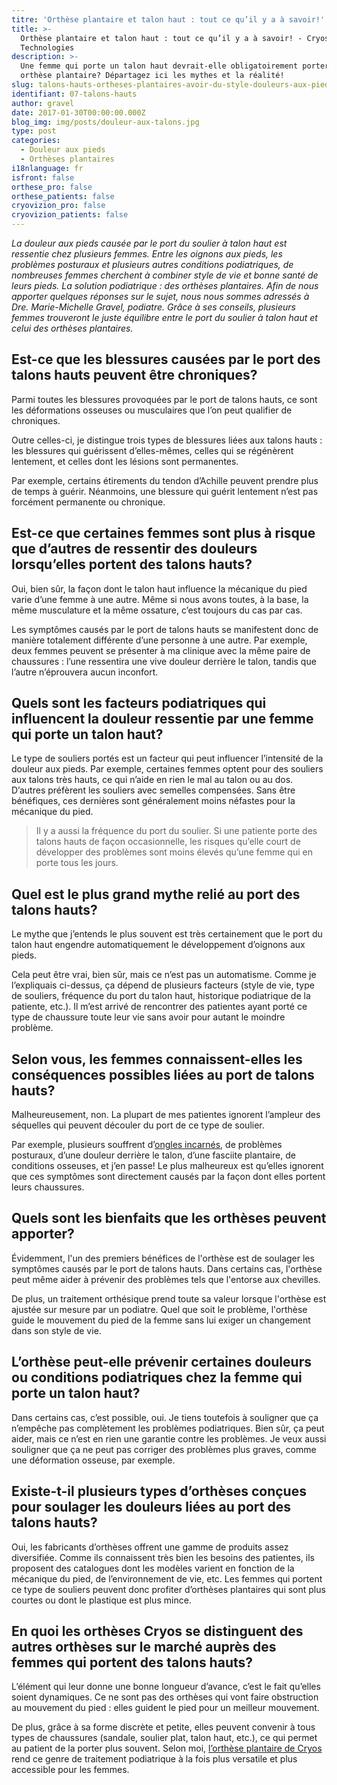 ```yaml
---
titre: 'Orthèse plantaire et talon haut : tout ce qu’il y a à savoir!'
title: >-
  Orthèse plantaire et talon haut : tout ce qu’il y a à savoir! - Cryos
  Technologies
description: >-
  Une femme qui porte un talon haut devrait-elle obligatoirement porter une
  orthèse plantaire? Départagez ici les mythes et la réalité!
slug: talons-hauts-ortheses-plantaires-avoir-du-style-douleurs-aux-pieds/
identifiant: 07-talons-hauts
author: gravel
date: 2017-01-30T00:00:00.000Z
blog_img: img/posts/douleur-aux-talons.jpg
type: post
categories:
  - Douleur aux pieds
  - Orthèses plantaires
i18nlanguage: fr
isfront: false
orthese_pro: false
orthese_patients: false
cryovizion_pro: false
cryovizion_patients: false
---
```


*La douleur aux pieds causée par le port du soulier à talon haut est ressentie chez plusieurs femmes. Entre les oignons aux pieds, les problèmes posturaux et plusieurs autres conditions podiatriques, de nombreuses femmes cherchent à combiner style de vie et bonne santé de leurs pieds. La solution podiatrique : des orthèses plantaires. Afin de nous apporter quelques réponses sur le sujet, nous nous sommes adressés à Dre. Marie-Michelle Gravel, podiatre. Grâce à ses conseils, plusieurs femmes trouveront le juste équilibre entre le port du soulier à talon haut et celui des orthèses plantaires.*

## Est-ce que les blessures causées par le port des talons hauts peuvent être chroniques?

Parmi toutes les blessures provoquées par le port de talons hauts, ce sont les déformations osseuses ou musculaires que l’on peut qualifier de chroniques.

Outre celles-ci, je distingue trois types de blessures liées aux talons hauts : les blessures qui guérissent d’elles-mêmes, celles qui se régénèrent lentement, et celles dont les lésions sont permanentes.

Par exemple, certains étirements du tendon d’Achille peuvent prendre plus de temps à guérir. Néanmoins, une blessure qui guérit lentement n’est pas forcément permanente ou chronique.

## Est-ce que certaines femmes sont plus à risque que d’autres de ressentir des douleurs lorsqu’elles portent des talons hauts?

Oui, bien sûr, la façon dont le talon haut influence la mécanique du pied varie d’une femme à une autre. Même si nous avons toutes, à la base, la même musculature et la même ossature, c’est toujours du cas par cas.

Les symptômes causés par le port de talons hauts se manifestent donc de manière totalement différente d’une personne à une autre. Par exemple, deux femmes peuvent se présenter à ma clinique avec la même paire de chaussures : l’une ressentira une vive douleur derrière le talon, tandis que l’autre n’éprouvera aucun inconfort.

## Quels sont les facteurs podiatriques qui influencent la douleur ressentie par une femme qui porte un talon haut?

Le type de souliers portés est un facteur qui peut influencer l’intensité de la douleur aux pieds. Par exemple, certaines femmes optent pour des souliers aux talons très hauts, ce qui n’aide en rien le mal au talon ou au dos. D’autres préfèrent les souliers avec semelles compensées. Sans être bénéfiques, ces dernières sont généralement moins néfastes pour la mécanique du pied.

> Il y a aussi la fréquence du port du soulier. Si une patiente porte des talons hauts de façon occasionnelle, les risques qu’elle court de développer des problèmes sont moins élevés qu’une femme qui en porte tous les jours.

## Quel est le plus grand mythe relié au port des talons hauts?

Le mythe que j’entends le plus souvent est très certainement que le port du talon haut engendre automatiquement le développement d’oignons aux pieds.

Cela peut être vrai, bien sûr, mais ce n’est pas un automatisme. Comme je l’expliquais ci-dessus, ça dépend de plusieurs facteurs (style de vie, type de souliers, fréquence du port du talon haut, historique podiatrique de la patiente, etc.). Il m’est arrivé de rencontrer des patientes ayant porté ce type de chaussure toute leur vie sans avoir pour autant le moindre problème.

## Selon vous, les femmes connaissent-elles les conséquences possibles liées au port de talons hauts?

Malheureusement, non. La plupart de mes patientes ignorent l’ampleur des séquelles qui peuvent découler du port de ce type de soulier.

Par exemple, plusieurs souffrent d’[ongles incarnés](http://www.cryos.com/ongles-incarnes-causes-et-traitements-selon-un-podiatre/), de problèmes posturaux, d’une douleur derrière le talon, d’une fasciite plantaire, de conditions osseuses, et j’en passe! Le plus malheureux est qu’elles ignorent que ces symptômes sont directement causés par la façon dont elles portent leurs chaussures.

## Quels sont les bienfaits que les orthèses peuvent apporter?

Évidemment, l'un des premiers bénéfices de l'orthèse est de soulager les symptômes causés par le port de talons hauts. Dans certains cas, l'orthèse peut même aider à prévenir des problèmes tels que l'entorse aux chevilles.

De plus, un traitement orthésique prend toute sa valeur lorsque l'orthèse est ajustée sur mesure par un podiatre. Quel que soit le problème, l'orthèse guide le mouvement du pied de la femme sans lui exiger un changement dans son style de vie.

## L’orthèse peut-elle prévenir certaines douleurs ou conditions podiatriques chez la femme qui porte un talon haut?

Dans certains cas, c’est possible, oui. Je tiens toutefois à souligner que ça n’empêche pas complètement les problèmes podiatriques. Bien sûr, ça peut aider, mais ce n’est en rien une garantie contre les problèmes. Je veux aussi souligner que ça ne peut pas corriger des problèmes plus graves, comme une déformation osseuse, par exemple.

## Existe-t-il plusieurs types d’orthèses conçues pour soulager les douleurs liées au port des talons hauts?

Oui, les fabricants d’orthèses offrent une gamme de produits assez diversifiée. Comme ils connaissent très bien les besoins des patientes, ils proposent des catalogues dont les modèles varient en fonction de la mécanique du pied, de l’environnement de vie, etc. Les femmes qui portent ce type de souliers peuvent donc profiter d’orthèses plantaires qui sont plus courtes ou dont le plastique est plus mince.

## En quoi les orthèses Cryos se distinguent des autres orthèses sur le marché auprès des femmes qui portent des talons hauts?

L’élément qui leur donne une bonne longueur d’avance, c’est le fait qu’elles soient dynamiques. Ce ne sont pas des orthèses qui vont faire obstruction au mouvement du pied : elles guident le pied pour un meilleur mouvement.

De plus, grâce à sa forme discrète et petite, elles peuvent convenir à tous types de chaussures (sandale, soulier plat, talon haut, etc.), ce qui permet au patient de la porter plus souvent. Selon moi, [l’orthèse plantaire de Cryos](http://www.cryos.com/patients/ortheses/) rend ce genre de traitement podiatrique à la fois plus versatile et plus accessible pour les femmes.
